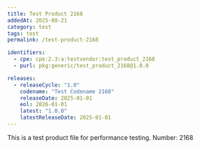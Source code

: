 ```yaml
---
title: Test Product 2168
addedAt: 2025-08-21
category: test
tags: test
permalink: /test-product-2168

identifiers:
  - cpe: cpe:2.3:a:testvendor:test_product_2168
  - purl: pkg:generic/test_product_2168@1.0.0

releases:
  - releaseCycle: "1.0"
    codename: "Test Codename 2168"
    releaseDate: 2025-01-01
    eol: 2026-01-01
    latest: "1.0.0"
    latestReleaseDate: 2025-01-01
---
```


This is a test product file for performance testing. Number: 2168
